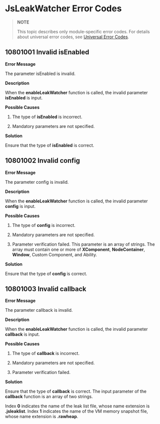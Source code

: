 # JsLeakWatcher Error Codes

<!--Kit: Performance Analysis Kit-->
<!--Subsystem: HiviewDFX-->
<!--Owner: @lu-tao-->
<!--Designer: @martin-duan-->
<!--Tester: @gcw_KuLfPSbe-->
<!--Adviser: @foryourself-->

> **NOTE**
>
> This topic describes only module-specific error codes. For details about universal error codes, see [Universal Error Codes](../errorcode-universal.md).

## 10801001 Invalid isEnabled

**Error Message**

The parameter isEnabled is invalid.

**Description**

When the **enableLeakWatcher** function is called, the invalid parameter **isEnabled** is input.

**Possible Causes**

1. The type of **isEnabled** is incorrect.

2. Mandatory parameters are not specified.


**Solution**

Ensure that the type of **isEnabled** is correct.

## 10801002 Invalid config

**Error Message**

The parameter config is invalid.

**Description**

When the **enableLeakWatcher** function is called, the invalid parameter **config** is input.

**Possible Causes**

1. The type of **config** is incorrect.

2. Mandatory parameters are not specified.

3. Parameter verification failed. This parameter is an array of strings. The array must contain one or more of **XComponent**, **NodeContainer**, **Window**, Custom Component, and Ability.

**Solution**

Ensure that the type of **config** is correct.

## 10801003 Invalid callback

**Error Message**

The parameter callback is invalid.

**Description**

When the **enableLeakWatcher** function is called, the invalid parameter **callback** is input.

**Possible Causes**

1. The type of **callback** is incorrect.

2. Mandatory parameters are not specified.

3. Parameter verification failed.  

**Solution**

Ensure that the type of **callback** is correct. The input parameter of the **callback** function is an array of two strings.

Index **0** indicates the name of the leak list file, whose name extension is **.jsleaklist**. Index **1** indicates the name of the VM memory snapshot file, whose name extension is **.rawheap**.
